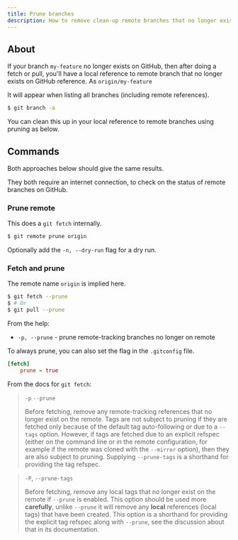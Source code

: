 ```yaml
---
title: Prune branches
description: How to remove clean-up remote branches that no longer exist
---
```



## About

If your branch `my-feature` no longer exists on GitHub, then after doing a fetch or pull, you'll have a local reference to remote branch that no longer exists on GitHub reference. As `origin/my-feature`

It will appear when listing all branches (including remote references).

```sh
$ git branch -a
```

You can clean this up in your local reference to remote branches using pruning as below.


## Commands

Both approaches below should give the same results.

They both require an internet connection, to check on the status of remote branches on GitHub.

### Prune remote

This does a `git fetch` internally.

```sh
$ git remote prune origin
```

Optionally add the `-n, --dry-run` flag for a dry run.

### Fetch and prune

The remote name `origin` is implied here.

```sh
$ git fetch --prune
$ # Or
$ git pull --prune
```

From the help:

- `-p, --prune` - prune remote-tracking branches no longer on remote


To always prune, you can also set the flag in the `.gitconfig` file.

```toml
[fetch]
	prune = true
```

From the docs for `git fetch`:

> `-p` `--prune`
>
> Before fetching, remove any remote-tracking references that no longer exist on the remote. Tags are not subject to pruning if they are fetched only because of the default tag auto-following or due to a `--tags` option. However, if tags are fetched due to an explicit refspec (either on the command line or in the remote configuration, for example if the remote was cloned with the `--mirror` option), then they are also subject to pruning. Supplying `--prune-tags` is a shorthand for providing the tag refspec.

> `-P`, `--prune-tags`
>
> Before fetching, remove any local tags that no longer exist on the remote if `--prune` is enabled. This option should be used more **carefully**, unlike `--prune` it will remove any **local** references (local tags) that have been created. This option is a shorthand for providing the explicit tag refspec along with `--prune`, see the discussion about that in its documentation.
